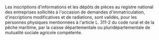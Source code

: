 Les inscriptions d'informations et les dépôts de pièces au registre national des entreprises sollicités à l'occasion de demandes d'immatriculation, d'inscriptions modificatives et de radiations, sont validés, pour les personnes physiques mentionnées à l'article L. 311-2 du code rural et de la pêche maritime, par la caisse départementale ou pluridépartementale de mutualité sociale agricole compétente.

